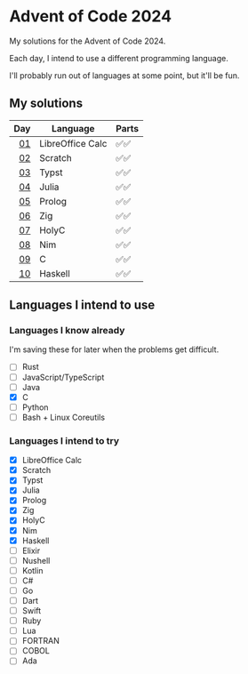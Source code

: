 # Advent of Code 2024

My solutions for the Advent of Code 2024.

Each day, I intend to use a different programming language.

I'll probably run out of languages at some point, but it'll be fun.

## My solutions

| Day          | Language         | Parts |
| -----------: | ---------------- | ----- |
| [01](day01/) | LibreOffice Calc | ✅✅  |
| [02](day02/) | Scratch          | ✅✅  |
| [03](day03/) | Typst            | ✅✅  |
| [04](day04/) | Julia            | ✅✅  |
| [05](day05/) | Prolog           | ✅✅  |
| [06](day06/) | Zig              | ✅✅  |
| [07](day07/) | HolyC            | ✅✅  |
| [08](day08/) | Nim              | ✅✅  |
| [09](day09/) | C                | ✅✅  |
| [10](day10/) | Haskell          | ✅✅  |

## Languages I intend to use

### Languages I know already

I'm saving these for later when the problems get difficult.

- [ ] Rust
- [ ] JavaScript/TypeScript
- [ ] Java
- [x] C
- [ ] Python
- [ ] Bash + Linux Coreutils

### Languages I intend to try

- [x] LibreOffice Calc
- [x] Scratch
- [x] Typst
- [x] Julia
- [x] Prolog
- [x] Zig
- [x] HolyC
- [x] Nim
- [x] Haskell
- [ ] Elixir
- [ ] Nushell
- [ ] Kotlin
- [ ] C#
- [ ] Go
- [ ] Dart
- [ ] Swift
- [ ] Ruby
- [ ] Lua
- [ ] FORTRAN
- [ ] COBOL
- [ ] Ada
